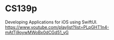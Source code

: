 # CS139p

Developing Applications for iOS using SwiftUI. https://www.youtube.com/playlist?list=PLpGHT1n4-mAtTj9oywMWoBx0dCGd51_yG
